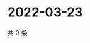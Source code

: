 # 2022-03-23

共 0 条

<!-- BEGIN WEIBO -->
<!-- 最后更新时间 Wed Mar 23 2022 23:16:29 GMT+0800 (China Standard Time) -->

<!-- END WEIBO -->
